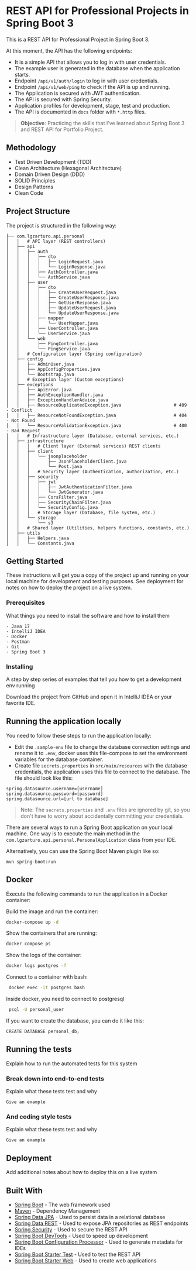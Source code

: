 # REST API for Professional Projects in Spring Boot 3

This is a REST API for Professional Project in Spring Boot 3.

At this moment, the API has the following endpoints:

- It is a simple API that allows you to log in with user credentials.
- The example user is generated in the database when the application starts.
- Endpoint `/api/v1/auth/login` to log in with user credentials.
- Endpoint `/api/v1/web/ping` to check if the API is up and running.
- The Application is secured with JWT authentication.
- The API is secured with Spring Security.
- Application profiles for development, stage, test and production.
- The API is documented in `docs` folder with `*.http` files.

> **Objective**: Practicing the skills that I've learned about Spring Boot 3 and REST API for Portfolio Project.

## Methodology

- Test Driven Development (TDD)
- Clean Architecture (Hexagonal Architecture)
- Domain Driven Design (DDD)
- SOLID Principles
- Design Patterns
- Clean Code

## Project Structure

The project is structured in the following way:
```
├── com.lgzarturo.api.personal
│   │   # API layer (REST controllers)
│   ├── api
│   │   ├── auth
│   │   │   ├── dto
│   │   │   │   ├── LoginRequest.java
│   │   │   │   └── LoginResponse.java
│   │   │   ├── AuthController.java
│   │   │   └── AuthService.java
│   │   ├── user
│   │   │   ├── dto
│   │   │   │   ├── CreateUserRequest.java
│   │   │   │   ├── CreateUserResponse.java
│   │   │   │   ├── GetUserResponse.java
│   │   │   │   ├── UpdateUserRequest.java
│   │   │   │   └── UpdateUserResponse.java
│   │   │   ├── mapper
│   │   │   │   └── UserMapper.java
│   │   │   ├── UserController.java
│   │   │   └── UserService.java
│   │   └── web
│   │       ├── PingController.java
│   │       └── PingService.java
│   │   # Configuration layer (Spring configuration)
│   ├── config
│   │   ├── AdminUser.java
│   │   ├── AppConfigProperties.java
│   │   └── Bootstrap.java
│   │   # Exception layer (Custom exceptions) 
│   ├── exceptions                          
│   │   ├── ApiError.java
│   │   ├── AuthExceptionHandler.java
│   │   ├── ExceptionHandlerAdvice.java
│   │   ├── ResourceDuplicatedException.java                    # 409 - Conflict
│   │   ├── ResourceNotFoundException.java                      # 404 - Not Found
│   │   └── ResourceValidationException.java                    # 400 - Bad Request
│   │   # Infrastructure layer (Database, external services, etc.)
│   ├── infrastructure
│   │   │   # Client layer (External services) REST clients
│   │   ├── client
│   │   │   └── jsonplaceholder
│   │   │       ├── JsonPlaceholderClient.java
│   │   │       └── Post.java
│   │   │   # Security layer (Authentication, authorization, etc.)
│   │   ├── security
│   │   │   ├── jwt
│   │   │   │   ├── JwtAuthenticationFilter.java
│   │   │   │   └── JwtGenerator.java
│   │   │   ├── CorsFilter.java
│   │   │   ├── SecurityChainFilter.java
│   │   │   └── SecurityConfig.java
│   │   │   # Storage layer (Database, file system, etc.)
│   │   └── storage
│   │       └── s3
│   │   # Shared layer (Utilities, helpers functions, constants, etc.)
│   ├── utils
│   │   ├── Helpers.java
│   │   └── Constants.java
```

## Getting Started

These instructions will get you a copy of the project up and running on your local machine for development and testing purposes. See deployment for notes on how to deploy the project on a live system.

### Prerequisites

What things you need to install the software and how to install them

```
- Java 17
- IntelliJ IDEA
- Docker
- Postman
- Git
- Spring Boot 3
```

### Installing

A step by step series of examples that tell you how to get a development env running

Download the project from GitHub and open it in IntelliJ IDEA or your favorite IDE.

## Running the application locally

You need to follow these steps to run the application locally:

- Edit the `.sample-env` file to change the database connection settings and rename it to `.env`, docker uses this file-compose to set the environment variables for the database container.
- Create file `secrets.properties` in `src/main/resources` with the database credentials, the application uses this file to connect to the database. The file should look like this:

```
spring.datasource.username=[username]
spring.datasource.password=[password]
spring.datasource.url=[url to database]
```

> Note: The `secrets.properties` and `.env` files are ignored by git, so you don't have to worry about accidentally committing your credentials.

There are several ways to run a Spring Boot application on your local machine. One way is to execute the main method in the `com.lgzarturo.api.personal.PersonalApplication` class from your IDE.

Alternatively, you can use the Spring Boot Maven plugin like so:

```
mvn spring-boot:run
```

## Docker

Execute the following commands to run the application in a Docker container:

Build the image and run the container:

```bash
docker-compose up -d
```

Show the containers that are running:

```bash
docker compose ps
```

Show the logs of the container:

```bash
docker logs postgres -f
```

Connect to a container with bash:

```bash
 docker exec -it postgres bash
```

Inside docker, you need to connect to postgresql

```bash
 psql -U personal_user
```

If you want to create the database, you can do it like this:

```postgresql
CREATE DATABASE personal_db;
```

## Running the tests

Explain how to run the automated tests for this system

### Break down into end-to-end tests

Explain what these tests test and why

```
Give an example
```

### And coding style tests

Explain what these tests test and why

```
Give an example
```

## Deployment

Add additional notes about how to deploy this on a live system

## Built With

* [Spring Boot](https://spring.io/projects/spring-boot) - The web framework used
* [Maven](https://maven.apache.org/) - Dependency Management
* [Spring Data JPA](https://spring.io/projects/spring-data-jpa) - Used to persist data in a relational database
* [Spring Data REST](https://spring.io/projects/spring-data-rest) - Used to expose JPA repositories as REST endpoints
* [Spring Security](https://spring.io/projects/spring-security) - Used to secure the REST API
* [Spring Boot DevTools](https://docs.spring.io/spring-boot/docs/current/reference/html/using-boot-devtools.html) - Used to speed up development
* [Spring Boot Configuration Processor](https://docs.spring.io/spring-boot/docs/current/reference/html/configuration-metadata.html) - Used to generate metadata for IDEs
* [Spring Boot Starter Test](https://docs.spring.io/spring-boot/docs/current/reference/html/boot-features-testing.html) - Used to test the REST API
* [Spring Boot Starter Web](https://docs.spring.io/spring-boot/docs/current/reference/htmlsingle/#boot-features-developing-web-applications) - Used to create web applications
